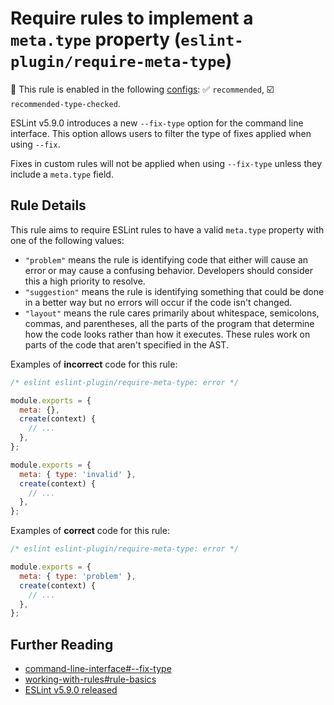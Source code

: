 # Require rules to implement a `meta.type` property (`eslint-plugin/require-meta-type`)

💼 This rule is enabled in the following [configs](https://github.com/eslint-community/eslint-plugin-eslint-plugin#presets): ✅ `recommended`, ☑️ `recommended-type-checked`.

<!-- end auto-generated rule header -->

ESLint v5.9.0 introduces a new `--fix-type` option for the command line interface. This option allows users to filter the type of fixes applied when using `--fix`.

Fixes in custom rules will not be applied when using `--fix-type` unless they include a `meta.type` field.

## Rule Details

This rule aims to require ESLint rules to have a valid `meta.type` property with one of the following values:

- `"problem"` means the rule is identifying code that either will cause an error or may cause a confusing behavior. Developers should consider this a high priority to resolve.
- `"suggestion"` means the rule is identifying something that could be done in a better way but no errors will occur if the code isn't changed.
- `"layout"` means the rule cares primarily about whitespace, semicolons, commas, and parentheses, all the parts of the program that determine how the code looks rather than how it executes. These rules work on parts of the code that aren't specified in the AST.

Examples of **incorrect** code for this rule:

```js
/* eslint eslint-plugin/require-meta-type: error */

module.exports = {
  meta: {},
  create(context) {
    // ...
  },
};

module.exports = {
  meta: { type: 'invalid' },
  create(context) {
    // ...
  },
};
```

Examples of **correct** code for this rule:

```js
/* eslint eslint-plugin/require-meta-type: error */

module.exports = {
  meta: { type: 'problem' },
  create(context) {
    // ...
  },
};
```

## Further Reading

- [command-line-interface#--fix-type](https://eslint.org/docs/user-guide/command-line-interface#--fix-type)
- [working-with-rules#rule-basics](https://eslint.org/docs/developer-guide/working-with-rules#rule-basics)
- [ESLint v5.9.0 released](https://eslint.org/blog/2018/11/eslint-v5.9.0-released#the-fix-type-option)
